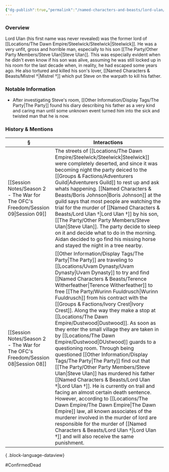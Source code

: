```yaml
---
{"dg-publish":true,"permalink":"/named-characters-and-beasts/lord-ulan/","tags":["NPC"],"updated":"2025-05-30T12:45:25.741+01:00"}
---
```



### Overview
Lord Ulan (his first name was never revealed) was the former lord of [[Locations/The Dawn Empire/Steelwick/Steelwick\|Steelwick]]. He was a very unfit, gross and horrible man, especially to his son [[The Party/Other Party Members/Steve Ulan\|Steve Ulan]]. This was especially evident when he didn't even know if his son was alive, assuming he was still locked up in his room for the last decade when, in reality, he had escaped some years ago. He also tortured and killed his son's lover, [[Named Characters & Beasts/Mistrel †\|Mistrel †]] which put Steve on the warpath to kill his father. 

### Notable Information  
- After investigating Steve's room, [[Other Information/Display Tags/The Party\|The Party]] found his diary describing his father as a very kind and caring man until some unknown event turned him into the sick and twisted man that he is now. 

### History & Mentions
| §                                                                                    | Interactions                                                                                                                                                                                                                                                                                                                                                                                                                                                                                                                                                                                                                                                                                                                   |
| ------------------------------------------------------------------------------------ | ------------------------------------------------------------------------------------------------------------------------------------------------------------------------------------------------------------------------------------------------------------------------------------------------------------------------------------------------------------------------------------------------------------------------------------------------------------------------------------------------------------------------------------------------------------------------------------------------------------------------------------------------------------------------------------------------------------------------------ |
| [[Session Notes/Season 2 - The War for The OFC's Freedom/Session 09\|Session 09]] | The streets of [[Locations/The Dawn Empire/Steelwick/Steelwick\|Steelwick]] were completely deserted, and since it was becoming night the party deiced to the [[Groups & Factions/Adventurers Guild\|Adventurers Guild]] to rest up and ask whats happening. [[Named Characters & Beasts/Boris Johnson\|Boris Johnson]] at the guild says that most people are watching the trial for the murder of [[Named Characters & Beasts/Lord Ulan †\|Lord Ulan †]] by his son, [[The Party/Other Party Members/Steve Ulan\|Steve Ulan]]. The party decide to sleep on it and decide what to do in the morning. Aidan decided to go find his missing horse and stayed the night in a tree nearby.                                                                                                                                                                                                                                                     |
| [[Session Notes/Season 2 - The War for The OFC's Freedom/Session 08\|Session 08]] | [[Other Information/Display Tags/The Party\|The Party]] are traveling to [[Locations/Uvam Dynasty/Uvam Dynasty\|Uvam Dynasty]] to try and find [[Named Characters & Beasts/Terence Witherfeather\|Terence Witherfeather]] to free [[The Party/Wurinn Fuuldrusch\|Wurinn Fuuldrusch]] from his contract with the [[Groups & Factions/Ivory Crest\|Ivory Crest]]. Along the way they make a stop at [[Locations/The Dawn Empire/Dustwood\|Dustwood]]. As soon as they enter the small village they are taken in by [[Locations/The Dawn Empire/Dustwood\|DUstwood]] guards to a questioning room. Through being questioned [[Other Information/Display Tags/The Party\|The Party]] find out that [[The Party/Other Party Members/Steve Ulan\|Steve Ulan]] has murdered his father [[Named Characters & Beasts/Lord Ulan †\|Lord Ulan †]]. He is currently on trail and facing an almost certain death sentence. However, according to [[Locations/The Dawn Empire/The Dawn Empire\|The Dawn Empire]] law, all known associates of the murderer involved in the murder of lord are responsible for the murder of [[Named Characters & Beasts/Lord Ulan †\|Lord Ulan †]] and will also receive the same punishment. |

{ .block-language-dataview}

#ConfirmedDead
